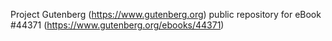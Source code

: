 Project Gutenberg (https://www.gutenberg.org) public repository for eBook #44371 (https://www.gutenberg.org/ebooks/44371)
